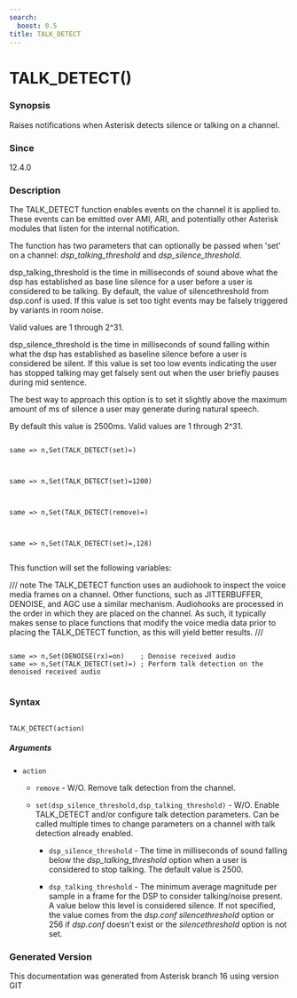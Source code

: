 ```yaml
---
search:
  boost: 0.5
title: TALK_DETECT
---
```


# TALK_DETECT()

### Synopsis

Raises notifications when Asterisk detects silence or talking on a channel.

### Since

12.4.0

### Description

The TALK\_DETECT function enables events on the channel it is applied to. These events can be emitted over AMI, ARI, and potentially other Asterisk modules that listen for the internal notification.<br>

The function has two parameters that can optionally be passed when 'set' on a channel: _dsp\_talking\_threshold_ and _dsp\_silence\_threshold_.<br>

dsp_talking_threshold is the time in milliseconds of sound above what the dsp has established as base line silence for a user before a user is considered to be talking. By default, the value of silencethreshold from dsp.conf is used. If this value is set too tight events may be falsely triggered by variants in room noise.<br>

Valid values are 1 through 2\^31.<br>

dsp_silence_threshold is the time in milliseconds of sound falling within what the dsp has established as baseline silence before a user is considered be silent. If this value is set too low events indicating the user has stopped talking may get falsely sent out when the user briefly pauses during mid sentence.<br>

The best way to approach this option is to set it slightly above the maximum amount of ms of silence a user may generate during natural speech.<br>

By default this value is 2500ms. Valid values are 1 through 2\^31.<br>

``` title="Example: Enable talk detection"

same => n,Set(TALK_DETECT(set)=)


```
``` title="Example: Update existing talk detection's silence threshold to 1200 ms"

same => n,Set(TALK_DETECT(set)=1200)


```
``` title="Example: Remove talk detection"

same => n,Set(TALK_DETECT(remove)=)


```
``` title="Example: Enable and set talk threshold to 128"

same => n,Set(TALK_DETECT(set)=,128)


```
This function will set the following variables:<br>


/// note
The TALK\_DETECT function uses an audiohook to inspect the voice media frames on a channel. Other functions, such as JITTERBUFFER, DENOISE, and AGC use a similar mechanism. Audiohooks are processed in the order in which they are placed on the channel. As such, it typically makes sense to place functions that modify the voice media data prior to placing the TALK\_DETECT function, as this will yield better results.
///

``` title="Example: Denoise and then perform talk detection"

same => n,Set(DENOISE(rx)=on)    ; Denoise received audio
same => n,Set(TALK_DETECT(set)=) ; Perform talk detection on the denoised received audio


```

### Syntax


```

TALK_DETECT(action)
```
##### Arguments


* `action`

    * `remove` - W/O. Remove talk detection from the channel.<br>


    * `set(dsp_silence_threshold,dsp_talking_threshold)` - W/O. Enable TALK\_DETECT and/or configure talk detection parameters. Can be called multiple times to change parameters on a channel with talk detection already enabled.<br>

        * `dsp_silence_threshold` - The time in milliseconds of sound falling below the _dsp\_talking\_threshold_ option when a user is considered to stop talking. The default value is 2500.<br>

        * `dsp_talking_threshold` - The minimum average magnitude per sample in a frame for the DSP to consider talking/noise present. A value below this level is considered silence. If not specified, the value comes from the *dsp.conf* _silencethreshold_ option or 256 if *dsp.conf* doesn't exist or the _silencethreshold_ option is not set.<br>



### Generated Version

This documentation was generated from Asterisk branch 16 using version GIT 